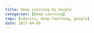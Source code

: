 ```yaml
---
title: Deep Learning by Google
categories: [Deep Learning]
tags: [udacity, deep-learning, google]
date: 2017-04-09
---
```


